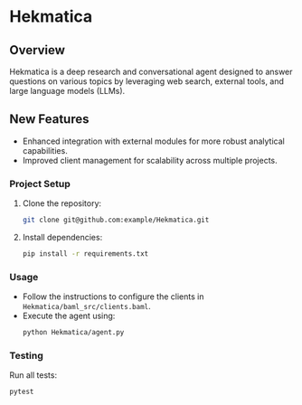 
# Hekmatica

## Overview
Hekmatica is a deep research and conversational agent designed to answer questions on various topics by leveraging web search, external tools, and large language models (LLMs).

## New Features
- Enhanced integration with external modules for more robust analytical capabilities.
- Improved client management for scalability across multiple projects.

### Project Setup
1. Clone the repository:
   ```bash
   git clone git@github.com:example/Hekmatica.git
   ```

2. Install dependencies:
   ```bash
   pip install -r requirements.txt
   ```

### Usage
- Follow the instructions to configure the clients in `Hekmatica/baml_src/clients.baml`.
- Execute the agent using:
  ```bash
  python Hekmatica/agent.py
  ```

### Testing
Run all tests:
```bash
pytest
```

